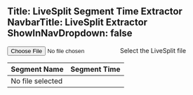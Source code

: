 ﻿Title: LiveSplit Segment Time Extractor
NavbarTitle: LiveSplit Extractor
ShowInNavDropdown: false
---

<div class="custom-file mb-3">
  <input type="file" class="custom-file-input" id="livesplitFile" accept=".lss" onchange="onFile()">
  <label class="custom-file-label" for="livesplitFile" id="livesplitFileLabel">Select the LiveSplit file</label>
</div>

<div>
<table class="table table-sm">
<thead>
<tr>
<th scope="col">Segment Name</th>
<th scope="col">Segment Time</th>
</tr>
</thead>
<tbody id="splitsList">
<tr><td colspan="2">No file selected</td></tr>
</tbody>
</table>
</div>

<style>
.text-monospaced {
    font-family: "Lucida Console", "Menlo", "Monaco", "Courier", monospace;
}
</style>

<script>
function onFile() {
    var fileInput = document.getElementById("livesplitFile");
    var fileInputLabel = document.getElementById("livesplitFileLabel");
    if (fileInput.files.length == 1) {
        var file = fileInput.files[0];
        fileInputLabel.innerText = file.name;
        file.text().then(onFileText);
    }
}

function onFileText(text) {
    var splitsFile = new DOMParser().parseFromString(text, "text/xml");
    
    var gameTimes = splitsFile.getElementsByTagName("AttemptHistory")[0].getElementsByTagName("GameTime");
    var bestRun = null;
    var bestId = -1;
    for (let gameTime of gameTimes) {
        var gameTimeValue = gameTime.innerHTML;
        if (bestRun === null || gameTimeValue < bestRun) {
            bestRun = gameTimeValue;
            bestId = gameTime.parentElement.attributes["id"].value;
        }
    }

    var segments = splitsFile.getElementsByTagName("Segment");
    var table = document.createElement("table");
    var splitsListDiv = document.getElementById("splitsList");
    while (splitsListDiv.firstChild) {
        splitsListDiv.removeChild(splitsListDiv.lastChild);
    }

    for (let segment of segments) {
        var row = document.createElement("tr");

        window.lastSegment = segment;
        var segmentName = segment.getElementsByTagName("Name")[0].innerHTML;
        var segmentTime = null;
        for (let timeElement of segment.getElementsByTagName("Time")) {
            if (timeElement.attributes["id"].value == bestId) {
                segmentTime = timeElement.getElementsByTagName("GameTime")[0].innerHTML;
                break;
            }
        }

        if (segmentTime.startsWith("00:"))
            segmentTime = segmentTime.slice(3);

        var decimalPlaces = segmentTime.length - segmentTime.lastIndexOf('.') - 1;
        segmentTime = segmentTime.slice(0, segmentTime.length - (decimalPlaces - 3));

        var nameColumn = document.createElement("td");
        nameColumn.innerText = segmentName;
        row.appendChild(nameColumn);

        var timeColumn = document.createElement("td");
        timeColumn.innerText = segmentTime;
        timeColumn.classList.add("text-monospaced");
        row.appendChild(timeColumn);

        splitsListDiv.appendChild(row);
    }
}
</script>
